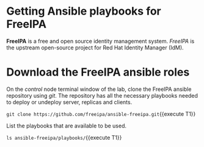 # Getting Ansible playbooks for FreeIPA

**FreeIPA** is a free and open source identity management system. *FreeIPA* is the upstream open-source project for Red Hat Identity Manager (IdM).

# Download the FreeIPA ansible roles

On the *control* node terminal window of the lab, clone the FreeIPA ansible repository using *git*. The repository has all the necessary playbooks needed to deploy or undeploy server, replicas and clients.

`git clone https://github.com/freeipa/ansible-freeipa.git`{{execute T1}}

List the playbooks that are available to be used. 

`ls ansible-freeipa/playbooks/`{{execute T1}}

